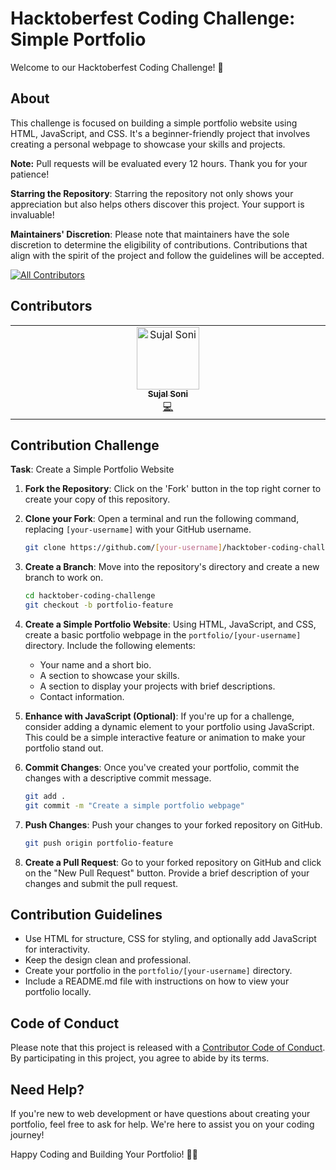 # Hacktoberfest Coding Challenge: Simple Portfolio

Welcome to our Hacktoberfest Coding Challenge! 🚀

## About

This challenge is focused on building a simple portfolio website using HTML, JavaScript, and CSS. It's a beginner-friendly project that involves creating a personal webpage to showcase your skills and projects.

**Note:** Pull requests will be evaluated every 12 hours. Thank you for your patience!

**Starring the Repository**: Starring the repository not only shows your appreciation but also helps others discover this project. Your support is invaluable!

**Maintainers' Discretion**: Please note that maintainers have the sole discretion to determine the eligibility of contributions. Contributions that align with the spirit of the project and follow the guidelines will be accepted.


[![All Contributors](https://img.shields.io/github/all-contributors/@projectrexa/Hacktober-2023?color=ee8449&style=flat-square)](#contributors)

## Contributors

<!-- ALL-CONTRIBUTORS-LIST:START - Do not remove or modify this section -->
<!-- prettier-ignore-start -->
<!-- markdownlint-disable -->
<table>
  <tbody>
    <tr>
      <td align="center" valign="top" width="14.28%"><a href="https://github.com/Sujal-12345"><img src="https://avatars.githubusercontent.com/u/103201186?v=4?s=100" width="100px;" alt="Sujal Soni"/><br /><sub><b>Sujal Soni</b></sub></a><br /><a href="#code-Sujal-12345" title="Code">💻</a></td>
    </tr>
  </tbody>
</table>

<!-- markdownlint-restore -->
<!-- prettier-ignore-end -->

<!-- ALL-CONTRIBUTORS-LIST:END -->

## Contribution Challenge

**Task**: Create a Simple Portfolio Website

1. **Fork the Repository**: Click on the 'Fork' button in the top right corner to create your copy of this repository.

2. **Clone your Fork**: Open a terminal and run the following command, replacing `[your-username]` with your GitHub username.

    ```bash
    git clone https://github.com/[your-username]/hacktober-coding-challenge.git
    ```

3. **Create a Branch**: Move into the repository's directory and create a new branch to work on.

    ```bash
    cd hacktober-coding-challenge
    git checkout -b portfolio-feature
    ```

4. **Create a Simple Portfolio Website**: Using HTML, JavaScript, and CSS, create a basic portfolio webpage in the `portfolio/[your-username]` directory. Include the following elements:

    - Your name and a short bio.
    - A section to showcase your skills.
    - A section to display your projects with brief descriptions.
    - Contact information.

5. **Enhance with JavaScript (Optional)**: If you're up for a challenge, consider adding a dynamic element to your portfolio using JavaScript. This could be a simple interactive feature or animation to make your portfolio stand out.

6. **Commit Changes**: Once you've created your portfolio, commit the changes with a descriptive commit message.

    ```bash
    git add .
    git commit -m "Create a simple portfolio webpage"
    ```

7. **Push Changes**: Push your changes to your forked repository on GitHub.

    ```bash
    git push origin portfolio-feature
    ```

8. **Create a Pull Request**: Go to your forked repository on GitHub and click on the "New Pull Request" button. Provide a brief description of your changes and submit the pull request.

## Contribution Guidelines

- Use HTML for structure, CSS for styling, and optionally add JavaScript for interactivity.
- Keep the design clean and professional.
- Create your portfolio in the `portfolio/[your-username]` directory.
- Include a README.md file with instructions on how to view your portfolio locally.

## Code of Conduct

Please note that this project is released with a [Contributor Code of Conduct](CODE_OF_CONDUCT.md). By participating in this project, you agree to abide by its terms.

## Need Help?

If you're new to web development or have questions about creating your portfolio, feel free to ask for help. We're here to assist you on your coding journey!

Happy Coding and Building Your Portfolio! 🚀🌐
